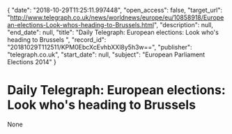 {
  "date": "2018-10-29T11:25:11.997448", 
  "open_access": false, 
  "target_url": "http://www.telegraph.co.uk/news/worldnews/europe/eu/10858918/European-elections-Look-whos-heading-to-Brussels.html", 
  "description": null, 
  "end_date": null, 
  "title": "Daily Telegraph: European elections: Look who's heading to Brussels ", 
  "record_id": "20181029T112511/KPM0EbcXcEvhbXXl8y5h3w==", 
  "publisher": "telegraph.co.uk", 
  "start_date": null, 
  "subject": "European Parliament Elections 2014"
}

# Daily Telegraph: European elections: Look who's heading to Brussels 

None
